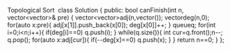 Topological Sort
​
class Solution {
public:
bool canFinish(int n, vector<vector<int>>& pre) {
vector<vector<int>>adj(n,vector<int>());
vector<int>deg(n,0);
for(auto x:pre){
adj[x[1]].push_back(x[0]);
deg[x[0]]++;
}
queue<int>q;
for(int i=0;i<n;i++){
if(deg[i]==0) q.push(i);
}
while(q.size()){
int cur=q.front();n--;
q.pop();
for(auto x:adj[cur]){
if(--deg[x]==0) q.push(x);
}
}
return n==0;
}
};